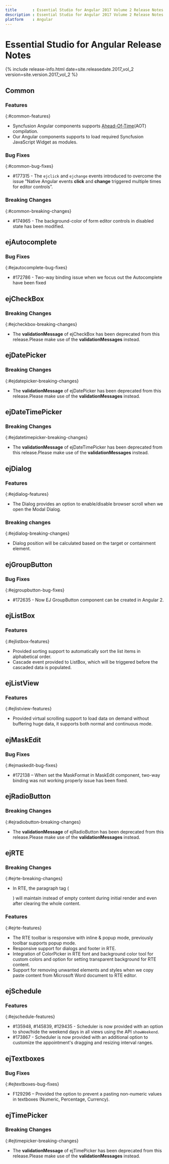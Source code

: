```yaml
---
title 		: Essential Studio for Angular 2017 Volume 2 Release Notes
description : Essential Studio for Angular 2017 Volume 2 Release Notes
platform 	: Angular
---
```


# Essential Studio for Angular Release Notes

{% include release-info.html date=site.releasedate.2017_vol_2 version=site.version.2017_vol_2 %} 





## Common

### Features
{:#common-features}

* Syncfusion Angular components supports [Ahead-Of-Time](https://angular.io/guide/aot-compiler)(AOT) compilation.
* Our Angular components supports to load required Syncfusion JavaScript Widget as modules.


### Bug Fixes	
{:#common-bug-fixes}

* \#177315 - The `ejclick` and `ejchange` events introduced to overcome the issue "Native Angular events **click** and **change** triggered multiple times for editor controls”.


### Breaking Changes
{:#common-breaking-changes}
 
*  \#174965 -  The background-color of form editor controls in disabled state has been modified.
## ejAutocomplete

### Bug Fixes
{:#ejautocomplete-bug-fixes}

* \#172786 - Two-way binding issue when we focus out the Autocomplete have been fixed
## ejCheckBox

### Breaking Changes
{:#ejcheckbox-breaking-changes}

* The **validationMessage** of ejCheckBox has been deprecated from this release.Please make use of the **validationMessages** instead.

## ejDatePicker

### Breaking Changes
{:#ejdatepicker-breaking-changes}

* The **validationMessage** of ejDatePicker has been deprecated from this release.Please make use of the **validationMessages** instead.
 
## ejDateTimePicker

### Breaking Changes
{:#ejdatetimepicker-breaking-changes}

* The **validationMessage** of ejDateTimePicker has been deprecated from this release.Please make use of the **validationMessages** instead.

## ejDialog

### Features
{:#ejdialog-features}

* The Dialog provides an option to enable/disable browser scroll when we open the Modal Dialog.

### Breaking changes
{:#ejdialog-breaking-changes}

* Dialog position will be calculated based on the target or containment element.
## ejGroupButton

### Bug Fixes	
{:#ejgroupbutton-bug-fixes}

* \#172635 - Now EJ GroupButton component can be created in Angular 2.

## ejListBox

### Features
{:#ejlistbox-features}

* Provided sorting support to automatically sort the list items in alphabetical order.
* Cascade event provided to ListBox, which will be triggered before the cascaded data is populated.
## ejListView

### Features
{:#ejlistview-features}

* Provided virtual scrolling support to load data on demand without buffering huge data, it supports both normal and continuous mode.
## ejMaskEdit

### Bug Fixes	
{:#ejmaskedit-bug-fixes}

* #172138 – When set the MaskFormat in MaskEdit component, two-way binding was not working properly issue has been fixed.


## ejRadioButton

### Breaking Changes
{:#ejradiobutton-breaking-changes}

* The **validationMessage** of ejRadioButton has been deprecated from this release.Please make use of the **validationMessages** instead.
 

## ejRTE

### Breaking Changes
{:#ejrte-breaking-changes}

* In RTE, the paragraph tag (<p></p>) will maintain instead of empty content during initial render and even after clearing the whole content.

### Features

{:#ejrte-features}

* The RTE toolbar is responsive with inline & popup mode, previously toolbar supports popup mode.
* Responsive support for dialogs and footer in RTE.
* Integration of ColorPicker in RTE font and background color tool for custom colors and option for setting transparent background for RTE content.
* Support for removing unwanted elements and styles when we copy paste content from Microsoft Word document to RTE editor.
## ejSchedule

### Features
{:#ejschedule-features}

* \#135948, \#145839, \#129435 - Scheduler is now provided with an option to show/hide the weekend days in all views using the API `showWeekend`.
* \#173867 - Scheduler is now provided with an additional option to customize the appointment's dragging and resizing interval ranges.

## ejTextboxes

### Bug Fixes	
{:#ejtextboxes-bug-fixes}

* F129296 – Provided the option to prevent a pasting non-numeric values in textboxes (Numeric, Percentage, Currency).


## ejTimePicker

### Breaking Changes
{:#ejtimepicker-breaking-changes}

* The **validationMessage** of ejTimePicker has been deprecated from this release.Please make use of the **validationMessages** instead. 

